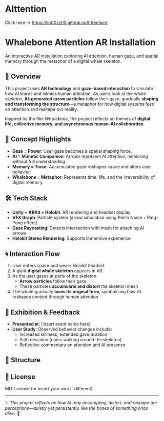 # AIttention
Click here → https://lin00zz00.github.io/AIttention/

# Whalebone Attention AR Installation

An interactive AR installation exploring AI attention, human gaze, and spatial memory through the metaphor of a digital whale skeleton.

## 📌 Overview

This project uses **AR technology** and **gaze-based interaction** to simulate how AI learns and mimics human attention. As users look at the whale skeleton, **AI-generated arrow particles** follow their gaze, gradually **shaping and transforming the structure**—a metaphor for how digital systems feed on attention and reshape our reality.

Inspired by the film *Whalebone*, the project reflects on themes of **digital life, collective memory, and asynchronous human-AI collaboration**.

## 🎯 Concept Highlights

- **Gaze = Power**: User gaze becomes a spatial shaping force.
- **AI = Mimetic Companion**: Arrows represent AI attention, mimicking without full understanding.
- **Memory = Trace**: Accumulated gaze reshapes space and alters user behavior.
- **Whalebone = Metaphor**: Represents time, life, and the irreversibility of digital memory.

## 🛠️ Tech Stack

- **Unity + ARKit + Holokit**: AR rendering and headset display
- **VFX Graph**: Particle system (arrow simulation using Perlin Noise + Ping-Pong effect)
- **Gaze Raycasting**: Detects intersection with mesh for attaching AI arrows
- **Holokit Stereo Rendering**: Supports immersive experience

## 🌀 Interaction Flow

1. User enters space and wears Holokit headset.
2. A giant **digital whale skeleton** appears in AR.
3. As the user gazes at parts of the skeleton:
   - **Arrow particles** follow their gaze
   - These particles **accumulate and distort** the skeleton mesh
4. The whale gradually **loses its original form**, symbolizing how AI reshapes content through human attention.

## 🧪 Exhibition & Feedback

- **Presented at**: [insert event name here]
- **User Study**: Observed behavior changes include:
  - Increased stillness, extended gaze duration
  - Path deviation (users walking around the skeleton)
  - Reflective commentary on attention and AI presence

## 📂 Structure
## 📖 License

MIT License (or insert your own if different)

---

✨ *This project reflects on how AI may accompany, distort, and reshape our perceptions—quietly yet persistently, like the bones of something once alive.* 🐋